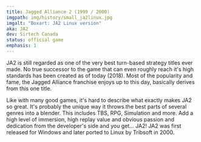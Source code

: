 ```yaml
---
title: Jagged Alliance 2 (1999 / 2000)
imgpath: img/history/small_ja2linux.jpg
imgalt: "Boxart: JA2 Linux version"
aka: JA2 
dev: Sirtech Canada 
status: official game 
emphasis: 1
---
```


JA2 is still regarded as one of the very best turn-based strategy  titles ever made. No true successor to the game that can even roughly reach it's high standards has been created as of today (2018). Most of the popularity and fame, the Jagged Alliance franchise enjoys up to this day, basically derives from this one title.

Like with many good games, it's hard to describe what exactly makes JA2 so great. It's probably the unique way it throws the best parts of several genres into a blender. This includes TBS, RPG, Simulation and more. Add a high level of immersion, high replay value and obvious passion and dedication from the developer's side and you get... JA2!
JA2 was first released for Windows and later ported to Linux by Tribsoft in 2000.
